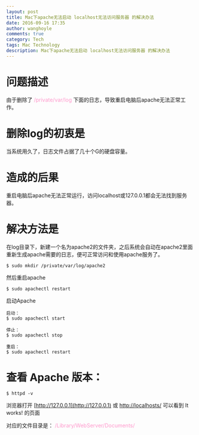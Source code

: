 ```yaml
---
layout: post
title: Mac下apache无法启动 localhost无法访问服务器 的解决办法
date: 2016-09-16 17:35
author: wanghoyle
comments: true
category: Tech
tags: Mac Technology
description: Mac下apache无法启动 localhost无法访问服务器 的解决办法
---
```

# 问题描述
由于删除了 <span style="color: #ff99cc;">/private/var/log </span>下面的日志，导致重启电脑后apache无法正常工作。

# 删除log的初衷是
当系统用久了，日志文件占据了几十个G的硬盘容量。

# 造成的后果
重启电脑后apache无法正常运行，访问localhost或127.0.0.1都会无法找到服务器。

# 解决方法是

 在log目录下，新建一个名为apache2的文件夹，之后系统会自动在apache2里面重新生成apache需要的日志，便可正常访问和使用apache服务了。

    $ sudo mkdir /private/var/log/apache2

 然后重启apache

	$ sudo apachectl restart

 启动Apache

    启动：
	$ sudo apachectl start

	停止：
	$ sudo apachectl stop

	重启：
	$ sudo apachectl restart

# 查看 Apache 版本：

	$ httpd -v

浏览器打开 [http://127.0.0.1](http://127.0.0.1) 或 [http://localhosts/](http://localhosts/) 可以看到 It works! 的页面

对应的文件目录是：
<span style="color: #ff99cc;">/Library/WebServer/Documents/</span>
